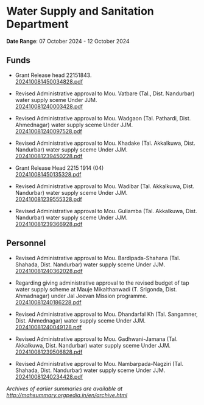 # Water Supply and Sanitation Department

**Date Range**: 07 October 2024 - 12 October 2024


## Funds
- Grant Release head 22151843.\
  [202410081450034828.pdf](https://gr.maharashtra.gov.in/Site/Upload/Government%20Resolutions/English/202410081450034828.pdf)

- Revised Administrative approval to Mou. Vatbare (Tal., Dist. Nandurbar) water supply sceme Under JJM.\
  [202410081240003428.pdf](https://gr.maharashtra.gov.in/Site/Upload/Government%20Resolutions/English/202410081240003428.pdf)

- Revised Administrative approval to Mou. Wadgaon (Tal. Pathardi, Dist. Ahmednagar) water supply sceme Under JJM.\
  [202410081240097528.pdf](https://gr.maharashtra.gov.in/Site/Upload/Government%20Resolutions/English/202410081240097528.pdf)

- Revised Administrative approval to Mou. Khadake (Tal. Akkalkuwa, Dist. Nandurbar) water supply sceme Under JJM.\
  [202410081239450228.pdf](https://gr.maharashtra.gov.in/Site/Upload/Government%20Resolutions/English/202410081239450228.pdf)

- Grant Release Head 2215 1914 (04)\
  [202410081450135328.pdf](https://gr.maharashtra.gov.in/Site/Upload/Government%20Resolutions/English/202410081450135328.pdf)

- Revised Administrative approval to Mou. Wadibar (Tal. Akkalkuwa, Dist. Nandurbar) water supply sceme Under JJM.\
  [202410081239555328.pdf](https://gr.maharashtra.gov.in/Site/Upload/Government%20Resolutions/English/202410081239555328.pdf)

- Revised Administrative approval to Mou. Guliamba (Tal. Akkalkuwa, Dist. Nandurbar) water supply sceme Under JJM.\
  [202410081239366928.pdf](https://gr.maharashtra.gov.in/Site/Upload/Government%20Resolutions/English/202410081239366928.pdf)

## Personnel
- Revised Administrative approval to Mou. Bardipada-Shahana (Tal. Shahada, Dist. Nandurbar) water supply sceme Under JJM.\
  [202410081240362028.pdf](https://gr.maharashtra.gov.in/Site/Upload/Government%20Resolutions/English/202410081240362028.pdf)

- Regarding giving administrative approval to the revised budget of tap water supply scheme at Mauje Mikalthanwadi (T. Srigonda, Dist. Ahmadnagar) under Jal Jeevan Mission programme.\
  [202410081240186228.pdf](https://gr.maharashtra.gov.in/Site/Upload/Government%20Resolutions/English/202410081240186228.pdf)

- Revised Administrative approval to Mou. Dhandarfal Kh (Tal. Sangamner, Dist. Ahmednagar) water supply sceme Under JJM.\
  [202410081240049128.pdf](https://gr.maharashtra.gov.in/Site/Upload/Government%20Resolutions/English/202410081240049128.pdf)

- Revised Administrative approval to Mou. Gadhwani-Jamana (Tal. Akkalkuwa, Dist. Nandurbar) water supply sceme Under JJM.\
  [202410081239506828.pdf](https://gr.maharashtra.gov.in/Site/Upload/Government%20Resolutions/English/202410081239506828.pdf)

- Revised Administrative approval to Mou. Nambarpada-Nagziri (Tal. Shahada, Dist. Nandurbar) water supply sceme Under JJM.\
  [202410081240234428.pdf](https://gr.maharashtra.gov.in/Site/Upload/Government%20Resolutions/English/202410081240234428.pdf)


*Archives of earlier summaries are available at http://mahsummary.orgpedia.in/en/archive.html*